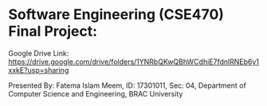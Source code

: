 # Software Engineering (CSE470) Final Project:

Google Drive Link: https://drive.google.com/drive/folders/1YNRbQKwQBhWCdhiE7fdnlRNEb6y1xxkE?usp=sharing

Presented By: Fatema Islam Meem,
ID: 17301011,
Sec: 04,
Department of Computer Science and Engineering, BRAC University
